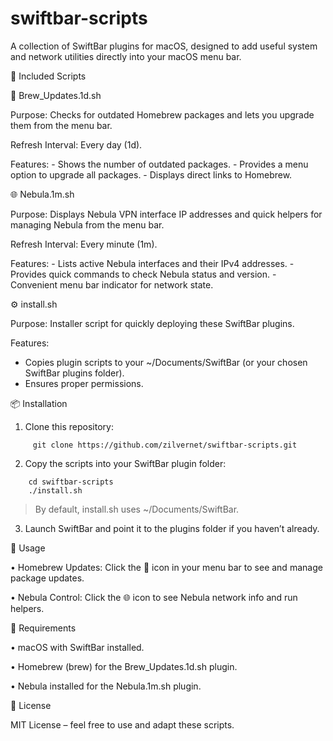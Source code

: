 # swiftbar-scripts

A collection of SwiftBar plugins for macOS, designed to add useful system and network utilities directly into your macOS menu bar.

📂 Included Scripts

🍺 Brew_Updates.1d.sh

   Purpose: Checks for outdated Homebrew packages and lets you upgrade them from the menu bar.
 
   Refresh Interval: Every day (1d).
   
   Features:
    - Shows the number of outdated packages.
	- Provides a menu option to upgrade all packages.
	- Displays direct links to Homebrew.

🌐 Nebula.1m.sh

   Purpose: Displays Nebula VPN interface IP addresses and quick helpers for managing Nebula from the menu bar.
 
   Refresh Interval: Every minute (1m).
   
   Features:
	- Lists active Nebula interfaces and their IPv4 addresses.
	- Provides quick commands to check Nebula status and version.
	- Convenient menu bar indicator for network state.


⚙️ install.sh

  Purpose: Installer script for quickly deploying these SwiftBar plugins.
  
  Features:
  -	Copies plugin scripts to your ~/Documents/SwiftBar (or your chosen SwiftBar plugins folder).
  - Ensures proper permissions.


📦 Installation
  1. Clone this repository:
```
     git clone https://github.com/zilvernet/swiftbar-scripts.git
```        
  2. Copy the scripts into your SwiftBar plugin folder:
```
	cd swiftbar-scripts
	./install.sh
```
  > By default, install.sh uses ~/Documents/SwiftBar.

  3.	Launch SwiftBar and point it to the plugins folder if you haven’t already.

 
🚀 Usage

  •	Homebrew Updates: Click the 🍺 icon in your menu bar to see and manage package updates.
 
  •	Nebula Control: Click the 🌐 icon to see Nebula network info and run helpers.


🔧 Requirements

  •	macOS with SwiftBar installed.
 
  •	Homebrew (brew) for the Brew_Updates.1d.sh plugin.
 
  •	Nebula installed for the Nebula.1m.sh plugin.

📜 License

MIT License – feel free to use and adapt these scripts.
